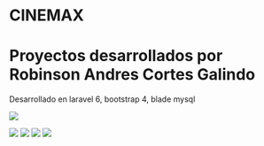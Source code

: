 # CINEMAX
# Proyectos desarrollados por Robinson Andres Cortes Galindo
Desarrollado en laravel 6, bootstrap 4, blade mysql 

![](https://i.ibb.co/TWb0SCf/Captura-de-pantalla-10.png)

![](https://i.ibb.co/b6GJKXD/Captura-de-pantalla-11.png)
![](https://i.ibb.co/8BvB7Fk/Captura-de-pantalla-12.png)
![](https://i.ibb.co/c2Mk4PV/Captura-de-pantalla-8.png)
![](https://i.ibb.co/K0V912q/Captura-de-pantalla-9.png)










